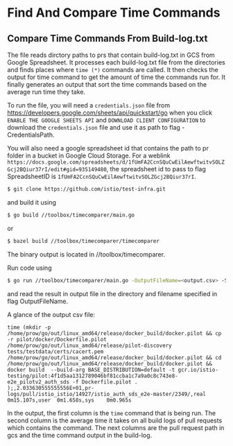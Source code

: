 # Find And Compare Time Commands

## Compare Time Commands From Build-log.txt

The file reads dirctory paths to prs that contain build-log.txt in GCS from Google Spreadsheet. It processes each build-log.txt file from the directories and finds places where `time (*)` commands are called. It then checks the output for time command to get the amount of time the commands run for. It finally generates an output that sort the time commands based on the average run time they take.

To run the file, you will need a `credentials.json` file from https://developers.google.com/sheets/api/quickstart/go when you click `ENABLE THE GOOGLE SHEETS API` and `DOWNLOAD CLIENT CONFIGURATION` to download the `credentials.json` file and use it as path to flag -CredentialsPath.

You will also need a google spreadsheet id that contains the path to pr folder in a bucket in Google Cloud Storage. For a weblink `https://docs.google.com/spreadsheets/d/1fUmFA2CcnSQuCwEilAewftwitvSOLZGcj2BQiur37rI/edit#gid=935149480`, the spreadsheet id to pass to flag SpreadsheetID is `1fUmFA2CcnSQuCwEilAewftwitvSOLZGcj2BQiur37rI`.

```bash
$ git clone https://github.com/istio/test-infra.git
```

and build it using

```bash
$ go build //toolbox/timecomparer/main.go
```

or 

```bash
$ bazel build //toolbox/timecomparer/timecomparer
```

The binary output is located in //toolbox/timecomparer.

Run code using

```bash
$ go run //toolbox/timecomparer/main.go -OutputFileName=<output.csv> -SpreadsheetID=<spreadsheet_id> -CredentialsPath=<credentials.json> -ReadRange=<read_range> -BucketName=<bucket_name> -SplitBy=5
```

and read the result in output file in the directory and filename specified in flag OutputFileName.

A glance of the output csv file:

```csv
time (mkdir -p /home/prow/go/out/linux_amd64/release/docker_build/docker.pilot && cp -r pilot/docker/Dockerfile.pilot /home/prow/go/out/linux_amd64/release/pilot-discovery tests/testdata/certs/cacert.pem /home/prow/go/out/linux_amd64/release/docker_build/docker.pilot && cd /home/prow/go/out/linux_amd64/release/docker_build/docker.pilot &&  docker build  --build-arg BASE_DISTRIBUTION=default -t gcr.io/istio-testing/pilot:4f1d5aa1312789046bf81ccba1c7a9a0c8c743e8-e2e_pilotv2_auth_sds -f Dockerfile.pilot . );,2.033630555555556E+01,pr-logs/pull/istio_istio/14927/istio_auth_sds_e2e-master/2349/,real	0m15.107s,user	0m1.658s,sys	0m0.965s
```

In the output, the first column is the `time` command that is being run. The second column is the average time it takes on all build logs of pull requests which contains the command. The next columns are the pull request path in gcs and the time command output in the build-log.

